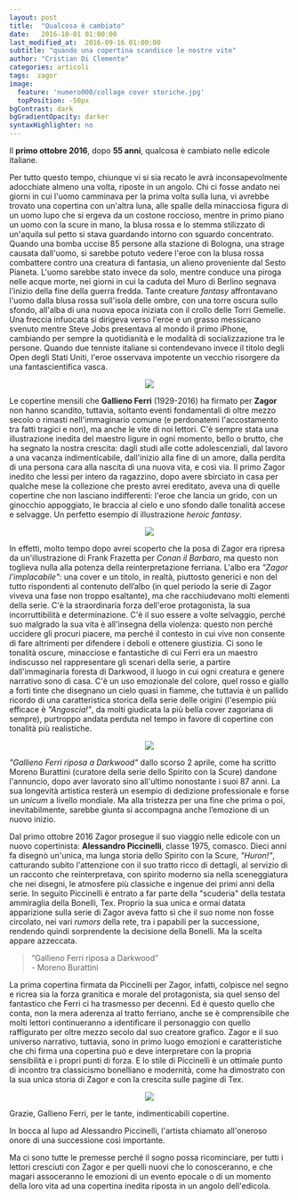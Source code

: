 ```yaml
---
layout: post
title:  "Qualcosa è cambiato"
date:   2016-10-01 01:00:00
last_modified_at:  2016-09-16 01:00:00
subtitle: "quando una copertina scandisce le nostre vite"
author: "Cristian Di Clemente"
categories: articoli
tags:  zagor
image:
  feature: 'numero000/collage cover storiche.jpg'
  topPosition: -50px
bgContrast: dark
bgGradientOpacity: darker
syntaxHighlighter: no
---
```

Il <strong>primo ottobre 2016</strong>, dopo <strong>55 anni</strong>, qualcosa è cambiato nelle edicole italiane.

Per tutto questo tempo, chiunque vi si sia recato le avrà inconsapevolmente adocchiate almeno una volta, riposte in un angolo. 
Chi ci fosse andato nei giorni in cui l'uomo camminava per la prima volta sulla luna, vi avrebbe trovato una copertina con un'altra luna, alle spalle della minacciosa figura di un uomo lupo che si ergeva da un costone roccioso, mentre in primo piano un uomo con la scure in mano, la blusa rossa e lo stemma stilizzato di un'aquila sul petto si stava guardando intorno con sguardo concentrato. Quando una bomba uccise 85 persone alla stazione di Bologna, una strage causata dall'uomo, si sarebbe potuto vedere l'eroe con la blusa rossa combattere contro una creatura di fantasia, un alieno proveniente dal Sesto Pianeta. L'uomo sarebbe stato invece da solo, mentre conduce una piroga nelle acque morte, nei giorni in cui la caduta del Muro di Berlino segnava l'inizio della fine della guerra fredda. Tante creature <em>fantasy</em> affrontavano l'uomo dalla blusa rossa sull'isola delle ombre, con una torre oscura sullo sfondo, all'alba di una nuova epoca iniziata con il crollo delle Torri Gemelle. Una freccia infuocata si dirigeva verso l'eroe e un grasso messicano svenuto mentre Steve Jobs presentava al mondo il primo iPhone, cambiando per sempre la quotidianità e le modalità di socializzazione tra le persone. Quando due tenniste italiane si contendevano invece il titolo degli Open degli Stati Uniti, l'eroe osservava impotente un vecchio risorgere da una fantascientifica vasca.

<p align="center"><img src="{{ site.baseurl_posts_img }}numero000/collage cover storiche.jpg" /></p>

Le copertine mensili che <strong>Gallieno Ferri</strong> (1929-2016) ha firmato per <strong>Zagor</strong> non hanno scandito, tuttavia, soltanto eventi fondamentali di oltre mezzo secolo o rimasti nell'immaginario comune (e perdonatemi l'accostamento tra fatti tragici e non), ma anche le vite di noi lettori. C'è sempre stata una illustrazione inedita del maestro ligure in ogni momento, bello o brutto, che ha segnato la nostra crescita: dagli studi alle cotte adolescenziali, dal lavoro a una vacanza indimenticabile, dall'inizio alla fine di un amore, dalla perdita di una persona cara alla nascita di una nuova vita, e così via. 
Il primo Zagor inedito che lessi per intero da ragazzino, dopo avere sbirciato in casa per qualche mese la collezione che presto avrei ereditato, aveva una di quelle copertine che non lasciano indifferenti: l'eroe che lancia un grido, con un ginocchio appoggiato, le braccia al cielo e uno sfondo dalle tonalità accese e selvagge. Un perfetto esempio di illustrazione <em>heroic fantasy</em>.

<p align="center"><img src="{{ site.baseurl_posts_img }}numero000/zg260.jpg" /></p>

In effetti, molto tempo dopo avrei scoperto che la posa di Zagor era ripresa da un'illustrazione di Frank Frazetta per <em>Conan il Barbaro</em>, ma questo non toglieva nulla alla potenza della reinterpretazione ferriana. L'albo era <em>"Zagor l'implacabile"</em>: una cover e un titolo, in realtà, piuttosto generici e non del tutto rispondenti al contenuto dell’albo (in quel periodo la serie di Zagor viveva una fase non troppo esaltante), ma che racchiudevano molti elementi della serie. C'è la straordinaria forza dell'eroe protagonista, la sua incorruttibilità e determinazione. C'è il suo essere a volte selvaggio, perché suo malgrado la sua vita è all'insegna della violenza: questo non perché uccidere gli procuri piacere, ma perché il contesto in cui vive non consente di fare altrimenti per difendere i deboli e ottenere giustizia. Ci sono le tonalità oscure, minacciose e fantastiche di cui Ferri era un maestro indiscusso nel rappresentare gli scenari della serie, a partire dall'immaginaria foresta di Darkwood, il luogo in cui ogni creatura e genere narrativo sono di casa. C'è un uso emozionale del colore, quel rosso e giallo a forti tinte che disegnano un cielo quasi in fiamme, che tuttavia è un pallido ricordo di una caratteristica storica della serie delle origini (l'esempio più efficace è <em>"Angoscia!"</em>, da molti giudicata la più bella cover zagoriana di sempre), purtroppo andata perduta nel tempo in favore di copertine con tonalità più realistiche.

<p align="center"><img src="{{ site.baseurl_posts_img }}numero000/zg85.jpg" /></p>

<em>"Gallieno Ferri riposa a Darkwood"</em> dallo scorso 2 aprile, come ha scritto Moreno Burattini (curatore della serie dello Spirito con la Scure) dandone l'annuncio, dopo aver lavorato sino all'ultimo nonostante i suoi 87 anni. La sua longevità artistica resterà un esempio di dedizione professionale e forse un <em>unicum</em> a livello mondiale. Ma alla tristezza per una fine che prima o poi, inevitabilmente, sarebbe giunta si accompagna anche l’emozione di un nuovo inizio.

Dal primo ottobre 2016 Zagor prosegue il suo viaggio nelle edicole con un nuovo copertinista: <strong>Alessandro Piccinelli</strong>, classe 1975, comasco. Dieci anni fa disegnò un'unica, ma lunga storia dello Spirito con la Scure, <em>"Huron!"</em>, catturando subito l'attenzione con il suo tratto ricco di dettagli, al servizio di un racconto che reinterpretava, con spirito moderno sia nella sceneggiatura che nei disegni, le atmosfere più classiche e ingenue dei primi anni della serie. In seguito Piccinelli è entrato a far parte della "scuderia" della testata ammiraglia della Bonelli, Tex. Proprio la sua unica e ormai datata apparizione sulla serie di Zagor aveva fatto sì che il suo nome non fosse circolato, nei vari <em>rumors</em> della rete, tra i papabili per la successione, rendendo quindi sorprendente la decisione della Bonelli. Ma la scelta appare azzeccata.

<blockquote class="largeQuote">“Gallieno Ferri riposa a Darkwood” <br/>- Moreno Burattini</blockquote>

La prima copertina firmata da Piccinelli per Zagor, infatti, colpisce nel segno e ricrea sia la forza granitica e morale del protagonista, sia quel senso del fantastico che Ferri ci ha trasmesso per decenni. Ed è questo quello che conta, non la mera aderenza al tratto ferriano, anche se è comprensibile che molti lettori continueranno a identificare il personaggio con quello raffigurato per oltre mezzo secolo dal suo creatore grafico. Zagor e il suo universo narrativo, tuttavia, sono in primo luogo emozioni e caratteristiche che chi firma una copertina può e deve interpretare con la propria sensibilità e i propri punti di forza. E lo stile di Piccinelli è un ottimale punto di incontro tra classicismo bonelliano e modernità, come ha dimostrato con la sua unica storia di Zagor e con la crescita sulle pagine di Tex.

<p align="center"><img src="{{ site.baseurl_posts_img }}numero000/zg zenith666.jpg" /></p>

Grazie, Gallieno Ferri, per le tante, indimenticabili copertine.

In bocca al lupo ad Alessandro Piccinelli, l'artista chiamato all'oneroso onore di una successione così importante.

Ma ci sono tutte le premesse perché il sogno possa ricominciare, per tutti i lettori cresciuti con Zagor e per quelli nuovi che lo conosceranno, e che magari assoceranno le emozioni di un evento epocale o di un momento della loro vita ad una copertina inedita riposta in un angolo dell'edicola.

